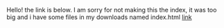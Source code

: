 Hello! the link is below. I am sorry for not making this the index, it was too big and i have some files in my downloads named index.html
[link](file:///C:/Users/2710637/Downloads/ScratchOS%20bios%20(1).html)

